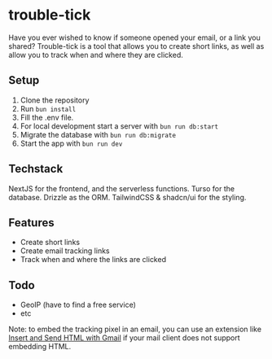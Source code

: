 # trouble-tick

Have you ever wished to know if someone opened your email, or a link you shared? Trouble-tick is a tool that allows you to create short links, as well as allow you to track when and where they are clicked.

## Setup

1. Clone the repository
2. Run `bun install`
3. Fill the .env file.
4. For local development start a server with `bun run db:start`
5. Migrate the database with `bun run db:migrate`
6. Start the app with `bun run dev`

## Techstack

NextJS for the frontend, and the serverless functions.
Turso for the database. Drizzle as the ORM.
TailwindCSS & shadcn/ui for the styling.

## Features

- Create short links
- Create email tracking links
- Track when and where the links are clicked

## Todo

- GeoIP (have to find a free service)
- etc

Note: to embed the tracking pixel in an email, you can use an extension like [Insert and Send HTML with Gmail](https://chromewebstore.google.com/detail/insert-and-send-html-with/bcflbfdlpegakpncdgmejelcolhmfkjh?hl=en) if your mail client does not support embedding HTML.
